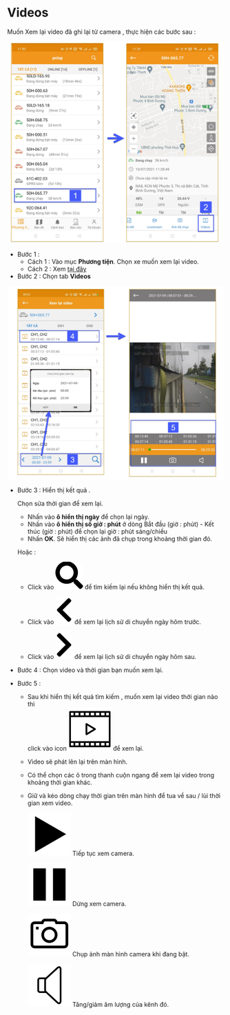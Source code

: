 
# Videos

Muốn Xem lại video đã ghi lại từ camera , thực hiện các bước sau : 

<span class="icon-left5">![Interface Web](/docs/assets/images/web-interface/app-gotrack365/video-playback-1.jpg)

- Bước 1 : 
  - Cách 1 : Vào mục **Phương tiện**. Chọn xe muốn xem lại video.
  - Cách 2 : Xem [tại đây](vi/modules/app-gotrack365/reports/playback-video/)
- Bước 2 : Chọn tab **Videos**

<span class="icon-left5">![Interface Web](/docs/assets/images/web-interface/app-gotrack365/video-all-1.jpg)

- Bước 3 : Hiển thị kết quả . 

  Chọn sửa thời gian để xem lại.
    - Nhấn vào **ô hiển thị ngày** để chọn lại ngày.
    - Nhấn vào **ô hiển thị số giờ : phút** ở dòng Bắt đầu (giờ  : phút) - Kết thúc (giờ  : phút) để chọn lại giờ : phút  sáng/chiều 
    -  Nhấn **OK**.  Sẽ hiển thị các ảnh đã chụp trong khoảng thời gian đó.

  Hoặc :    

  - Click vào <span class="icon-left svg-filter-blue1">![Ok](/docs/assets/images/web-interface/icon/SVG/search.svg)  để tìm kiếm lại nếu không hiển thị kết quả.
  - Click vào <span class="icon-left svg-filter-blue1">![Ok](/docs/assets/images/web-interface/icon/SVG/chevron-left.svg) để xem lại lịch sử di chuyển ngày hôm trước.

  - Click vào <span class="icon-left svg-filter-blue1">![Ok](/docs/assets/images/web-interface/icon/SVG/chevron-right.svg) để xem lại lịch sử di chuyển ngày hôm sau.
- Bước 4 : Chọn video và thời gian bạn muốn xem lại.
- Bước 5 :  
  * Sau khi hiển thị kết quả tìm kiếm , muốn xem lại video thời gian nào thì <br> click vào icon <span class="icon-left svg-filter-info">![Ok](/docs/assets/images/web-interface/icon/SVG/icons8-video.svg) để xem lại.

  * Video sẽ  phát lên lại trên màn hình.

  - Có thể chọn các ô trong thanh cuộn ngang để xem lại video trong khoảng thời gian khác.

  - Giữ và kéo dòng chạy thời gian trên màn hình để tua về sau / lùi thời gian xem video.
  
    <span class="icon-left svg-filter-info">![Ok](/docs/assets/images/web-interface/icon/SVG/icons8-play.svg) Tiếp tục xem camera.

    <span class="icon-left svg-filter-info">![Ok](/docs/assets/images/web-interface/icon/SVG/icons8-pause.svg) Dừng xem camera.

    <span class="icon-left svg-filter-info">![Ok](/docs/assets/images/web-interface/icon/SVG/icons8-camera.svg) Chụp ảnh màn hình camera khi đang bật.

    <span class="icon-left svg-filter-info">![Ok](/docs/assets/images/web-interface/icon/SVG/icons8-sound-speaker.svg) Tăng/giảm âm lượng của kênh đó.